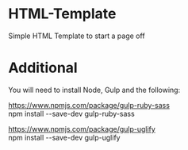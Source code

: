 # HTML-Template
Simple HTML Template to start a page off 


# Additional
You will need to install Node, Gulp and the following:

https://www.npmjs.com/package/gulp-ruby-sass<br />
npm install --save-dev gulp-ruby-sass

https://www.npmjs.com/package/gulp-uglify<br />
npm install --save-dev gulp-uglify
